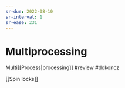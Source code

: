 ```yaml
---
sr-due: 2022-08-10
sr-interval: 1
sr-ease: 231
---
```


# Multiprocessing
Multi[[Process|processing]] 
#review
#dokoncz

[[Spin locks]]